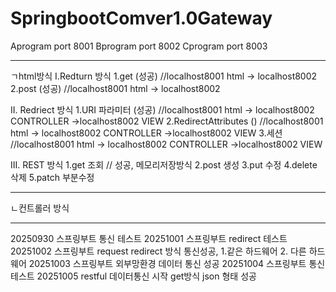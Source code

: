 ﻿# SpringbootComver1.0Gateway


Aprogram port 8001
Bprogram port 8002
Cprogram port 8003

--------------------------------------------------------------
ㄱhtml방식
I.Redturn 방식 
1.get (성공)
//localhost8001 html -> localhost8002 
2.post (성공)
//localhost8001 html -> localhost8002 

II. Redriect 방식
1.URI 파라미터 (성공)
  //localhost8001 html -> localhost8002 CONTROLLER ->localhost8002 VIEW
2.RedirectAttributes ()
  //localhost8001 html -> localhost8002 CONTROLLER ->localhost8002 VIEW
3.세션
  //localhost8001 html -> localhost8002 CONTROLLER ->localhost8002 VIEW

III. REST 방식
1.get 조회 // 성공, 메모리저장방식
2.post 생성
3.put 수정
4.delete 삭제
5.patch 부분수정

--------------------------------------------------------------
ㄴ컨트롤러 방식


--------------------------------------------------------------
20250930 스프링부트 통신 테스트
20251001 스프링부트 redirect 테스트
20251002 스프링부트 request redirect 방식 통신성공, 1.같은 하드웨어 2. 다른 하드웨어
20251003 스프링부트 외부망환경 데이터 통신 성공 
20251004 스프링부트 통신 테스트
20251005 restful 데이터통신 시작 get방식 json 형태 성공 







